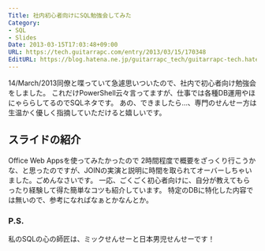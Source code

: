 ```yaml
---
Title: 社内初心者向けにSQL勉強会してみた
Category:
- SQL
- Slides
Date: 2013-03-15T17:03:48+09:00
URL: https://tech.guitarrapc.com/entry/2013/03/15/170348
EditURL: https://blog.hatena.ne.jp/guitarrapc_tech/guitarrapc-tech.hatenablog.com/atom/entry/6802418398340423858
---
```


<!--
Date: 2013-03-15T17:03:48+09:00
URL: https://tech.guitarrapc.com/entry/2013/03/15/170348
-->

14/March/2013同僚と喋っていて急遽思いついたので、社内で初心者向け勉強会をしました。 これだけPowerShell云々言ってますが、仕事では各種DB運用やほにゃららしてるのでSQLネタです。
あの、できましたら…、専門のせんせー方は生温かく優しく指摘していただけると嬉しいです。

## スライドの紹介

Office Web Appsを使ってみたかったので
2時間程度で概要をざっくり行こうかな、と思ったのですが、JOINの実演と説明に時間を取られてオーバーしちゃいました。ごめんなさいです。 一応、ごくごく初心者向けに、自分が教えてもらったり経験して得た簡単なコツも紹介しています。 特定のDBに特化した内容では無いので、参考になればなぁとかなんとか。

### P.S.
私のSQLの心の師匠は、ミックせんせーと日本男児せんせーです！
